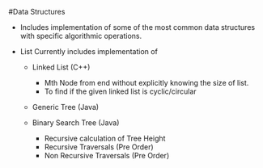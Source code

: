 #Data Structures 

* Includes implementation of some of the most common data structures with specific algorithmic operations.

* List Currently includes implementation of  
	* Linked List (C++)
		* Mth Node from end without explicitly knowing the size of list.
		* To find if the given linked list is cyclic/circular
		
	* Generic Tree (Java)
	
	* Binary Search Tree (Java)
		* Recursive calculation of Tree Height
		* Recursive Traversals (Pre Order)
		* Non Recursive Traversals (Pre Order)

